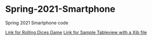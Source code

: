 # Spring-2021-Smartphone
Spring 2021 Smartphone code

[Link for Rolling Dices Game](https://github.com/fancytseng/Dice)
[Link for Sample Tableview with a Xib file](https://github.com/fancytseng/Spring-2021-Smartphone/tree/main/TableViewXib/TableViewXib)

